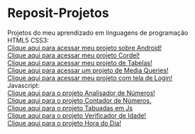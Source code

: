 # Reposit-Projetos
Projetos do meu aprendizado em linguagens de programação<br>
HTML5 CSS3:<br>
 <a href="https://vismartins.github.io/projeto-android/" target="_blank">Clique aqui para acessar meu projeto sobre Android!</a><br>
 <a href="https://vismartins.github.io/Projeto-Cordel/" target="_blank">Clique aqui para acessar meu projeto Cordel!</a><br>
 <a href="https://vismartins.github.io/Tabelas/" target="_blank">Clique aqui para acessar meu projeto de Tabelas!</a><br>
  <a href="https://vismartins.github.io/html-css/Exercicios/ex026/mq004/index.html" target="_blank">Clique aqui para acessar um projeto de Media Queries!</a><br>
 <a href="https://vismartins.github.io/projeto-login/" target="_blank">Clique aqui para acessar meu projeto com tela de Login!</a><br>
 Javascript:<br>
 <a href="https://vismartins.github.io/Javascript/ex017/index.html" target="_blank">Clique aqui para o projeto Analisador de Números!</a><br>
 <a href="https://vismartins.github.io/Javascript/ex016/index.html">Clique aqui para o projeto Contador de Números.</a><br>
 <a href="https://vismartins.github.io/Javascript/aula16/index.html">Clique aqui para o projeto Tabuadas em Js</a><br>
 <a href="https://vismartins.github.io/Javascript/aula15/index.html">Clique aqui para o projeto Verificador de Idade!</a><br>
 <a href="https://vismartins.github.io/Javascript/aula14/index.html">Clique aqui para o projeto Hora do Dia!</a><br>
